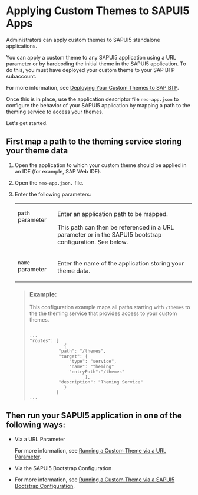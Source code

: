 <!-- copy93d5eb0b468947bb91e23504a95a6307 -->

# Applying Custom Themes to SAPUI5 Apps

Administrators can apply custom themes to SAPUI5 standalone applications.

You can apply a custom theme to any SAPUI5 application using a URL parameter or by hardcoding the initial theme in the SAPUI5 application. To do this, you must have deployed your custom theme to your SAP BTP subaccount.

For more information, see [Deploying Your Custom Themes to SAP BTP](deploying-your-custom-themes-to-sap-btp-e07be57.md).

Once this is in place, use the application descriptor file `neo-app.json` to configure the behavior of your SAPUI5 application by mapping a path to the theming service to access your themes.

Let's get started.



<a name="copy93d5eb0b468947bb91e23504a95a6307__section_w2l_frx_wdb"/>

## First map a path to the theming service storing your theme data

1.  Open the application to which your custom theme should be applied in an IDE \(for example, SAP Web IDE\).

2.  Open the `neo-app.json.` file.

3.  Enter the following parameters:


    <table>
    <tr>
    <td valign="top">
    
    `path` parameter
    
    </td>
    <td valign="top">
    
    Enter an application path to be mapped.

    This path can then be referenced in a URL parameter or in the SAPUI5 bootstrap configuration. See below.
    
    </td>
    </tr>
    <tr>
    <td valign="top">
    
    `name` parameter
    
    </td>
    <td valign="top">
    
    Enter the name of the application storing your theme data.
    
    </td>
    </tr>
    </table>
    
    > ### Example:  
    > This configuration example maps all paths starting with `/themes` to the the theming service that provides access to your custom themes.
    > 
    > ```
    > 
    > ...
    > "routes": [
    >              {
    >            "path": "/themes", 
    >            "target": {
    >                "type": "service",
    >                "name": "theming"
    >                "entryPath":"/themes"
    >                      },
    >            "description": "Theming Service"
    >              }
    >           ]
    > ...
    > 
    > ```




<a name="copy93d5eb0b468947bb91e23504a95a6307__section_tdb_2tx_wdb"/>

## Then run your SAPUI5 application in one of the following ways:

-   Via a URL Parameter

    For more information, see [Running a Custom Theme via a URL Parameter](running-a-custom-theme-via-a-url-parameter-fee3c50.md).

-   Via the SAPUI5 Bootstrap Configuration

-   For more information, see [Running a Custom Theme via a SAPUI5 Bootstrap Configuration](running-a-custom-theme-via-a-sapui5-bootstrap-configuration-9d5a599.md).


